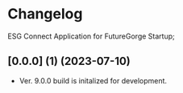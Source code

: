 # Changelog

ESG Connect Application for FutureGorge Startup;

## [0.0.0] (1) (2023-07-10)
- Ver. 9.0.0 build is initalized for development. 

